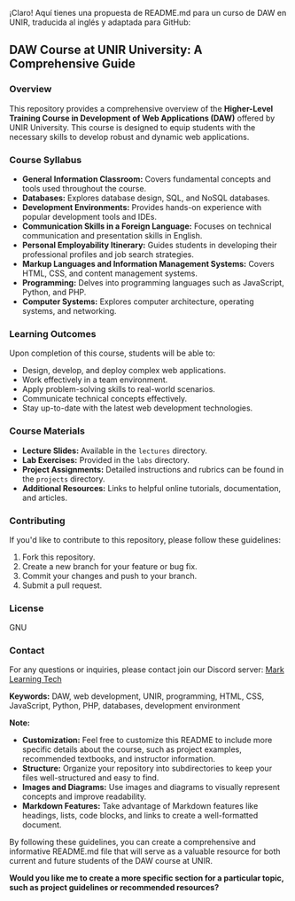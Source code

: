 ¡Claro! Aquí tienes una propuesta de README.md para un curso de DAW en UNIR, traducida al inglés y adaptada para GitHub:

## DAW Course at UNIR University: A Comprehensive Guide

### Overview
This repository provides a comprehensive overview of the **Higher-Level Training Course in Development of Web Applications (DAW)** offered by UNIR University. This course is designed to equip students with the necessary skills to develop robust and dynamic web applications.

### Course Syllabus
* **General Information Classroom:** Covers fundamental concepts and tools used throughout the course.
* **Databases:** Explores database design, SQL, and NoSQL databases.
* **Development Environments:** Provides hands-on experience with popular development tools and IDEs.
* **Communication Skills in a Foreign Language:** Focuses on technical communication and presentation skills in English.
* **Personal Employability Itinerary:** Guides students in developing their professional profiles and job search strategies.
* **Markup Languages and Information Management Systems:** Covers HTML, CSS, and content management systems.
* **Programming:** Delves into programming languages such as JavaScript, Python, and PHP.
* **Computer Systems:** Explores computer architecture, operating systems, and networking.

### Learning Outcomes
Upon completion of this course, students will be able to:
* Design, develop, and deploy complex web applications.
* Work effectively in a team environment.
* Apply problem-solving skills to real-world scenarios.
* Communicate technical concepts effectively.
* Stay up-to-date with the latest web development technologies.

### Course Materials
* **Lecture Slides:** Available in the `lectures` directory.
* **Lab Exercises:** Provided in the `labs` directory.
* **Project Assignments:** Detailed instructions and rubrics can be found in the `projects` directory.
* **Additional Resources:** Links to helpful online tutorials, documentation, and articles.

### Contributing
If you'd like to contribute to this repository, please follow these guidelines:
1. Fork this repository.
2. Create a new branch for your feature or bug fix.
3. Commit your changes and push to your branch.
4. Submit a pull request.

### License
GNU

### Contact
For any questions or inquiries, please contact join our Discord server: [Mark Learning Tech](https://discord.gg/uhX3dBn9sg)

**Keywords:** DAW, web development, UNIR, programming, HTML, CSS, JavaScript, Python, PHP, databases, development environment

**Note:**

* **Customization:** Feel free to customize this README to include more specific details about the course, such as project examples, recommended textbooks, and instructor information.
* **Structure:** Organize your repository into subdirectories to keep your files well-structured and easy to find.
* **Images and Diagrams:** Use images and diagrams to visually represent concepts and improve readability.
* **Markdown Features:** Take advantage of Markdown features like headings, lists, code blocks, and links to create a well-formatted document.

By following these guidelines, you can create a comprehensive and informative README.md file that will serve as a valuable resource for both current and future students of the DAW course at UNIR.
 
**Would you like me to create a more specific section for a particular topic, such as project guidelines or recommended resources?**
